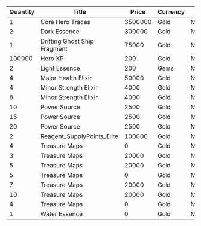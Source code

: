 | Quantity | Title | Price | Currency |  Dev Name |
| -------- | ----- | ----- | -------- |  -------- |
| 1 | Core Hero Traces | 3500000 | Gold | Marketplace.L18.Page03.Hero.10 |
| 2 | Dark Essence | 300000 | Gold | Marketplace.L17.Page03.Shard.24 |
| 1 | Drifting Ghost Ship Fragment | 75000 | Gold | Marketplace.L13.Page03.MapsMisc.33 |
| 100000 | Hero XP | 200 | Gold | Marketplace.L02.Page03.XP.03 |
| 2 | Light Essence | 200 | Gems | Marketplace.L12.Page03.Reagent.28 |
| 4 | Major Health Elixir | 50000 | Gold | Marketplace.L09.Page03.MajorElixir.09 |
| 4 | Minor Strength Elixir | 4000 | Gold | Marketplace.L04.Page03.MinorElixir.11 |
| 8 | Minor Strength Elixir | 4000 | Gold | Marketplace.L14.Page03.ElixirAll.15 |
| 10 | Power Source | 2500 | Gold | Marketplace.L05.Page03.PowerSource.03 |
| 15 | Power Source | 2500 | Gold | Marketplace.L10.Page03.PowerSource.06 |
| 20 | Power Source | 2500 | Gold | Marketplace.L15.Page03.PowerSource.09 |
| 2 | Reagent_SupplyPoints_Elite | 100000 | Gold | Marketplace.L06.Page03.Token.15 |
| 4 | Treasure Maps | 0 | Gold | Marketplace.L01.Page03.Free.21 |
| 3 | Treasure Maps | 20000 | Gold | Marketplace.L03.Page03.MapFragments.03 |
| 5 | Treasure Maps | 20000 | Gold | Marketplace.L07.Page03.MapFragments.08 |
| 5 | Treasure Maps | 0 | Gold | Marketplace.L08.Page03.Free.39 |
| 7 | Treasure Maps | 20000 | Gold | Marketplace.L11.Page03.TreasureMap.03 |
| 10 | Treasure Maps | 20000 | Gold | Marketplace.L16.Page03.TreasureMap.06 |
| 4 | Treasure Maps | 0 | Gold | Marketplace.L20.Page03.Free.134 |
| 1 | Water Essence | 0 | Gold | Marketplace.L01.Page3.VIP5.FreeBonus.72 |
